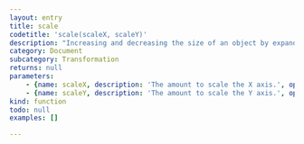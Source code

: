```yaml
---
layout: entry
title: scale
codetitle: 'scale(scaleX, scaleY)'
description: "Increasing and decreasing the size of an object by expanding and contracting vertices. Scale values are specified as decimal percentages. The function call <code>scale(2.0)</code> increases the dimension of a shape by 200%. Objects always scale from their relative origin to the coordinate system. Transformations apply to everything that happens after and subsequent calls to the function multiply the effect. For example, calling <code>scale(2.0)</code> and then <code>scale(1.5)</code> is the same as <code>scale(3.0)</code>. If <code>scale()</code> is called within <code>draw()</code>, the transformation is reset when the loop begins again. This function can be further controlled by <code>pushMatrix()</code> and <code>popMatrix()</code>.\nIf only one parameter is given, it is applied on X and Y axis."
category: Document
subcategory: Transformation
returns: null
parameters:
    - {name: scaleX, description: 'The amount to scale the X axis.', optional: false, type: [Number]}
    - {name: scaleY, description: 'The amount to scale the Y axis.', optional: false, type: [Number]}
kind: function
todo: null
examples: []

---
```

